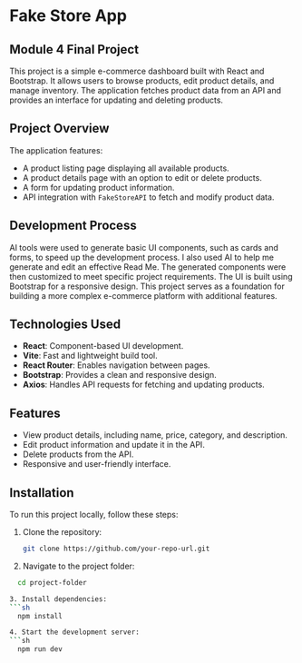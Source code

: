 # Fake Store App

## Module 4 Final Project

This project is a simple e-commerce dashboard built with React and Bootstrap. It allows users to browse products, edit product details, and manage inventory. The application fetches product data from an API and provides an interface for updating and deleting products.

## Project Overview

The application features:

- A product listing page displaying all available products.
- A product details page with an option to edit or delete products.
- A form for updating product information.
- API integration with `FakeStoreAPI` to fetch and modify product data.

## Development Process

AI tools were used to generate basic UI components, such as cards and forms, to speed up the development process. I also used AI to help me generate and edit an effective Read Me. The generated components were then customized to meet specific project requirements. The UI is built using Bootstrap for a responsive design. This project serves as a foundation for building a more complex e-commerce platform with additional features.

## Technologies Used

- **React**: Component-based UI development.
- **Vite**: Fast and lightweight build tool.
- **React Router**: Enables navigation between pages.
- **Bootstrap**: Provides a clean and responsive design.
- **Axios**: Handles API requests for fetching and updating products.

## Features

- View product details, including name, price, category, and description.
- Edit product information and update it in the API.
- Delete products from the API.
- Responsive and user-friendly interface.

## Installation

To run this project locally, follow these steps:

1. Clone the repository:
   ```sh
   git clone https://github.com/your-repo-url.git

2. Navigate to the project folder:
 ```sh
   cd project-folder

3. Install dependencies:
 ```sh
   npm install

4. Start the development server:
 ```sh
   npm run dev
